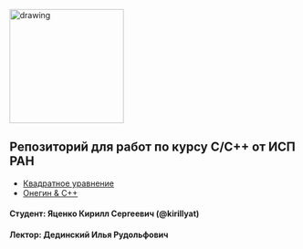 <a href="https://www.ispras.ru" target="_blank"><img src="http://talisman.ispras.ru/wp-content/uploads/2019/01/logo_RU.jpg" alt="drawing" width="200"/></a>

## Репозиторий для работ по курсу С/С++ от ИСП РАН

- <a href="https://github.com/kirillyat/ISPRAS/tree/master/QuadraticEquation" target="blank">Квадратное уравнение</a>
- <a href="https://github.com/kirillyat/ISPRAS/tree/master/Onegin" target="_blank">Онегин & C++</a>

#### Студент: Яценко Кирилл Сергеевич (@kirillyat)

#### Лектор: Дединский Илья Рудольфович


